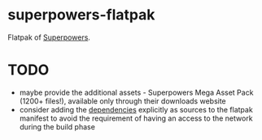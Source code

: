 # superpowers-flatpak

Flatpak of [Superpowers](http://superpowers-html5.com/).

# TODO

- maybe provide the additional assets - Superpowers Mega Asset Pack (1200+ files!), available only through their downloads website
- consider adding the [dependencies](misc/deps) explicitly as sources to the flatpak manifest to avoid the requirement of having an access to the network during the build phase
